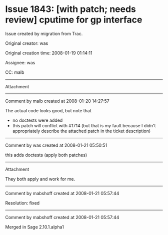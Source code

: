 # Issue 1843: [with patch; needs review] cputime for gp interface

Issue created by migration from Trac.

Original creator: was

Original creation time: 2008-01-19 01:14:11

Assignee: was

CC:  malb




---

Attachment


---

Comment by malb created at 2008-01-20 14:27:57

The actual code looks good, but note that 
 * no doctests were added
 * this patch will conflict with #1714 (but that is my fault because I didn't appropriately describe the attached patch in the ticket description)


---

Comment by was created at 2008-01-21 05:50:51

this adds doctests  (apply both patches)


---

Attachment

They both apply and work for me.


---

Comment by mabshoff created at 2008-01-21 05:57:44

Resolution: fixed


---

Comment by mabshoff created at 2008-01-21 05:57:44

Merged in Sage 2.10.1.alpha1
